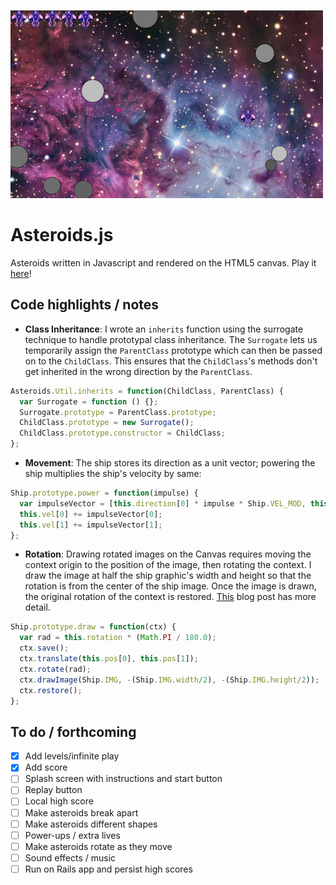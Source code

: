 ![asteroids](asteroids.png)

# Asteroids.js
Asteroids written in Javascript and rendered on the HTML5 canvas.  Play it [here](http://ndevvy.github.io/asteroids)!

## Code highlights / notes
* **Class Inheritance**: I wrote an `inherits` function using the surrogate technique to handle prototypal class inheritance. The `Surrogate` lets us temporarily assign the `ParentClass` prototype which can then be passed on to the `ChildClass`. This ensures that the `ChildClass`'s methods don't get inherited in the wrong direction by the `ParentClass`.

````javascript
Asteroids.Util.inherits = function(ChildClass, ParentClass) {
  var Surrogate = function () {};
  Surrogate.prototype = ParentClass.prototype;
  ChildClass.prototype = new Surrogate();
  ChildClass.prototype.constructor = ChildClass;
};
````

* **Movement**: The ship stores its direction as a unit vector; powering the ship multiplies the ship's velocity by same:

````javascript
Ship.prototype.power = function(impulse) {
  var impulseVector = [this.direction[0] * impulse * Ship.VEL_MOD, this.direction[1] * impulse * Ship.VEL_MOD];
  this.vel[0] += impulseVector[0];
  this.vel[1] += impulseVector[1];
};
````

* **Rotation**:  Drawing rotated images on the Canvas requires moving the context origin to the position of the image, then rotating the context.  I draw the image at half the ship graphic's width and height so that the rotation is from the center of the ship image.  Once the image is drawn, the original rotation of the context is restored. [This](http://creativejs.com/2012/01/day-10-drawing-rotated-images-into-canvas/) blog post has more detail.

````javascript
Ship.prototype.draw = function(ctx) {
  var rad = this.rotation * (Math.PI / 180.0);
  ctx.save();
  ctx.translate(this.pos[0], this.pos[1]);
  ctx.rotate(rad);
  ctx.drawImage(Ship.IMG, -(Ship.IMG.width/2), -(Ship.IMG.height/2));
  ctx.restore();
};
````

## To do / forthcoming
- [x] Add levels/infinite play
- [x] Add score
- [ ] Splash screen with instructions and start button
- [ ] Replay button
- [ ] Local high score
- [ ] Make asteroids break apart
- [ ] Make asteroids different shapes
- [ ] Power-ups / extra lives
- [ ] Make asteroids rotate as they move
- [ ] Sound effects / music
- [ ] Run on Rails app and persist high scores
